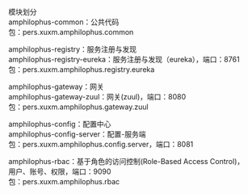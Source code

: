 模块划分  
amphilophus-common：公共代码  
   包：pers.xuxm.amphilophus.common  

amphilophus-registry：服务注册与发现  
   amphilophus-registry-eureka：服务注册与发现（eureka），端口：8761  
      包：pers.xuxm.amphilophus.registry.eureka  

amphilophus-gateway：网关  
   amphilophus-gateway-zuul：网关(zuul)，端口：8080  
      包：pers.xuxm.amphilophus.gateway.zuul  

amphilophus-config：配置中心  
   amphilophus-config-server：配置-服务端  
      包：pers.xuxm.amphilophus.config.server，端口：8081  

amphilophus-rbac：基于角色的访问控制(Role-Based Access Control)，  
                                用户、账号、权限，端口：9090  
   包：pers.xuxm.amphilophus.rbac  
